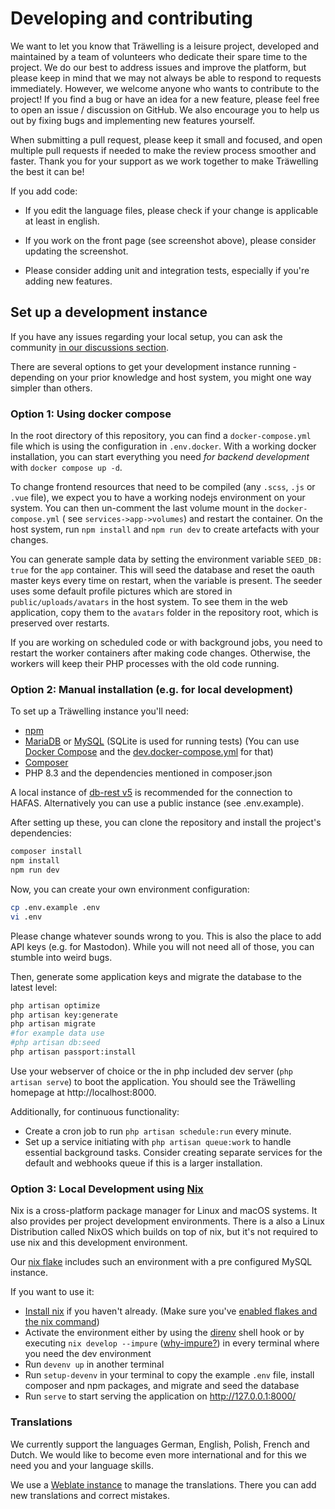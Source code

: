 # Developing and contributing

We want to let you know that Träwelling is a leisure project, developed and maintained by a team of volunteers who
dedicate their spare time to the project.
We do our best to address issues and improve the platform, but please keep in mind that we may not always be able to
respond to requests immediately.
However, we welcome anyone who wants to contribute to the project!
If you find a bug or have an idea for a new feature, please feel free to open an issue / discussion on GitHub.
We also encourage you to help us out by fixing bugs and implementing new features yourself.

When submitting a
pull request, please keep it small and focused, and open multiple pull requests if needed to make the review process
smoother and faster. Thank you for your support as we work together to make Träwelling the best it can be!

If you add code:

* If you edit the language files, please check if your change is applicable at least in english.

* If you work on the front page (see screenshot above), please consider updating the screenshot.

* Please consider adding unit and integration tests, especially if you're adding new features.

## Set up a development instance

If you have any issues regarding your local setup, you can ask the
community [in our discussions section](https://github.com/Traewelling/traewelling/discussions/categories/questions-support).

There are several options to get your development instance running - depending on your prior knowledge and host system,
you might one way simpler than others.

### Option 1: Using docker compose

In the root directory of this repository, you can find a `docker-compose.yml` file which is using the configuration
in `.env.docker`. With a working docker installation, you can start everything you need *for backend development*
with `docker compose up -d`.

To change frontend resources that need to be compiled (any `.scss`, `.js` or `.vue` file), we expect you to have a
working nodejs environment on your system. You can then un-comment the last volume mount in the `docker-compose.yml` (
see `services->app->volumes`) and restart the container. On the host system, run `npm install` and `npm run dev` to
create artefacts with your changes.

You can generate sample data by setting the environment variable `SEED_DB: true` for the `app` container. This will seed
the database and reset the oauth master keys every time on restart, when the variable is present. The seeder uses some
default profile pictures which are stored in `public/uploads/avatars` in the host system. To see them in the web
application, copy them to the `avatars` folder in the repository root, which is preserved over restarts.

If you are working on scheduled code or with background jobs, you need to restart the worker containers after making
code changes. Otherwise, the workers will keep their PHP processes with the old code running.

### Option 2: Manual installation (e.g. for local development)

To set up a Träwelling instance you'll need:

* [npm](https://docs.npmjs.com/downloading-and-installing-node-js-and-npm)
* [MariaDB](https://mariadb.org/download) or [MySQL](https://www.mysql.com/de/downloads/) (SQLite is used for running
  tests) (You can use [Docker Compose](https://docs.docker.com/compose/) and
  the [dev.docker-compose.yml](../docker-compose.yml) for that)
* [Composer](https://getcomposer.org/download/)
* PHP 8.3 and the dependencies mentioned in composer.json

A local instance of [db-rest v5](https://github.com/derhuerst/db-rest/tree/5) is recommended for the connection to
HAFAS. Alternatively you can use a public instance (see .env.example).

After setting up these, you can clone the repository and install the project's dependencies:

```sh
composer install
npm install
npm run dev
```

Now, you can create your own environment configuration:

```sh
cp .env.example .env
vi .env
```

Please change whatever sounds wrong to you. This is also the place to add API keys (e.g. for Mastodon).
While you will not need all of those, you can stumble into weird bugs.

Then, generate some application keys and migrate the database to the latest level:

```sh
php artisan optimize
php artisan key:generate
php artisan migrate 
#for example data use 
#php artisan db:seed
php artisan passport:install
```

Use your webserver of choice or the in php included dev server (`php artisan serve`) to boot the application.
You should see the Träwelling homepage at http://localhost:8000.

Additionally, for continuous functionality:

- Create a cron job to run `php artisan schedule:run` every minute.
- Set up a service initiating with `php artisan queue:work` to handle essential background tasks.
  Consider creating separate services for the default and webhooks queue if this is a larger installation.

### Option 3: Local Development using [Nix](https://nixos.org/)

Nix is a cross-platform package manager for Linux and macOS systems.
It also provides per project development environments.
There is a also a Linux Distribution called NixOS which builds on top of nix,
but it's not required to use nix and this development environment.

Our [nix flake](../flake.nix) includes such an environment with a pre configured MySQL instance.

If you want to use it:

- [Install nix](https://github.com/DeterminateSystems/nix-installer) if you haven't already. (Make sure
  you've [enabled flakes and the nix command](https://nixos.wiki/wiki/Flakes#Permanent))
- Activate the environment either by using the [direnv](https://direnv.net/) shell hook or by
  executing `nix develop --impure` ([why-impure?](https://devenv.sh/guides/using-with-flakes/#getting-started)) in every
  terminal where you need the dev environment
- Run `devenv up` in another terminal
- Run `setup-devenv` in your terminal to copy the example `.env` file, install composer and npm packages, and migrate
  and seed the database
- Run `serve` to start serving the application on http://127.0.0.1:8000/

### Translations

We currently support the languages German, English, Polish, French and Dutch. We would like to become even more
international and for this we need you and your language skills.

We use a [Weblate instance](https://translate.codeberg.org/engage/trawelling/) to manage the translations.
There you can add new translations and correct mistakes.
